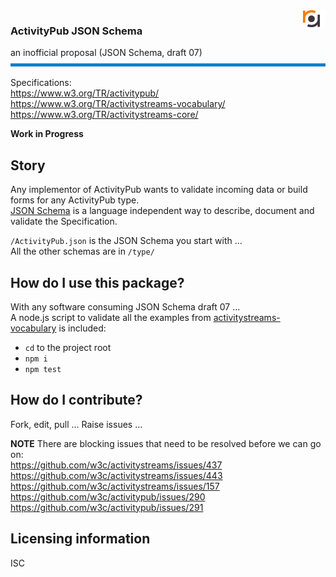
<img src="https://raw.githubusercontent.com/redaktor/style/master/assets/readme/logo.png" width="36" height="auto" align="right">

### ActivityPub JSON Schema
an inofficial proposal (JSON Schema, draft 07)<br>
[![-](https://raw.githubusercontent.com/redaktor/style/master/assets/readme/lineBlue.png)](#)<br>

Specifications: <br>
https://www.w3.org/TR/activitypub/ <br>
https://www.w3.org/TR/activitystreams-vocabulary/ <br>
https://www.w3.org/TR/activitystreams-core/ <br>

**Work in Progress**

## Story

Any implementor of ActivityPub wants to validate incoming data or build forms for any ActivityPub type.<br>
[JSON Schema](http://json-schema.org) is a language independent way to describe, document and validate the Specification.

 `/ActivityPub.json` is the JSON Schema you start with … <br>
 All the other schemas are in `/type/`

## How do I use this package?

With any software consuming JSON Schema draft 07 … <br>
A node.js script to validate all the examples from [activitystreams-vocabulary](https://www.w3.org/TR/activitystreams-vocabulary/) is included:<br>
- `cd` to the project root
- `npm i`
- `npm test`


## How do I contribute?

Fork, edit, pull ...
Raise issues ...

**NOTE**
There are blocking issues that need to be resolved before we can go on:<br>
https://github.com/w3c/activitystreams/issues/437 <br>
https://github.com/w3c/activitystreams/issues/443 <br>
https://github.com/w3c/activitystreams/issues/157 <br>
https://github.com/w3c/activitypub/issues/290 <br>
https://github.com/w3c/activitypub/issues/291 <br>



## Licensing information

ISC
